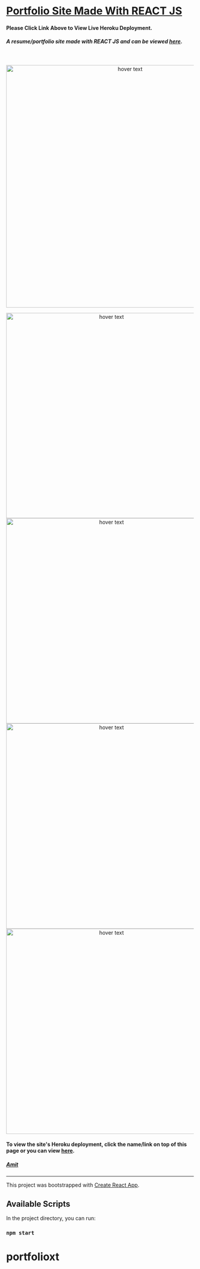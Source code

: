 
# [Portfolio Site Made With REACT JS](https://amit-react-portfolio.herokuapp.com/)
#### Please Click Link Above to View Live Heroku Deployment.

##### A resume/portfolio site made with REACT JS and can be viewed [here](https://amit-react-portfolio.herokuapp.com/).

<br/>
<p align="center">
  <img src="az1.png" width="650" title="hover text">
</p>

<p align="center">
  <img src="az2.png" width="550" title="hover text">
  <img src="az3.png" width="550" title="hover text">
  <img src="az4.png" width="550" title="hover text">
  <img src="az5.png" width="550" title="hover text">
</p>

#### To view the site's Heroku deployment, click the name/link on top of this page or you can view [here](https://amit-react-portfolio.herokuapp.com/).

##### [Amit](https://amitzaman.com/)


_______________________________________________________________________________


This project was bootstrapped with [Create React App](https://github.com/facebook/create-react-app).

## Available Scripts

In the project directory, you can run:

### `npm start`
# portfolioxt
